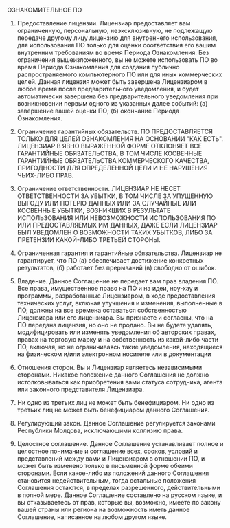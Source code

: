 ОЗНАКОМИТЕЛЬНОЕ ПО

1. Предоставление лицензии.
    Лицензиар предоставляет вам ограниченную, персональную, неэксклюзивную,
    не подлежащую передаче другому лицу лицензию для внутреннего использования,
    для использования ПО только для оценки соответствия его вашим внутренним
    требованиям во время Периода Ознакомления.
    Без ограничения вышеизложенного, вы не можете использовать ПО
    во время Периода Ознакомления для создания публично распространяемого компьютерного ПО
    или для иных коммерческих целей.
    Данная лицензия может быть завершена Лицензиаром в любое время после предварительного уведомления,
    и будет автоматически завершена без предварительного уведомления при возникновении
    первым одного из указанных далее событий:
    (а) завершение вашей оценки ПО; (б) окончание Периода Ознакомления.

2. Ограничение гарантийных обязательств.
    ПО ПРЕДОСТАВЛЯЕТСЯ ТОЛЬКО ДЛЯ ЦЕЛЕЙ ОЗНАКОМЛЕНИЯ НА ОСНОВАНИИ "КАК ЕСТЬ".
    ЛИЦЕНЗИАР В ЯВНО ВЫРАЖЕННОЙ ФОРМЕ ОТКЛОНЯЕТ ВСЕ ГАРАНТИЙНЫЕ ОБЯЗАТЕЛЬСТВА,
    В ТОМ ЧИСЛЕ КОСВЕННЫЕ ГАРАНТИЙНЫЕ ОБЯЗАТЕЛЬСТВА КОММЕРЧЕСКОГО КАЧЕСТВА,
     ПРИГОДНОСТИ ДЛЯ ОПРЕДЕЛЕННОЙ ЦЕЛИ И НЕ НАРУШЕНИЯ ЧЬИХ-ЛИБО ПРАВ.

3. Ограничение ответственности.
    ЛИЦЕНЗИАР НЕ НЕСЕТ ОТВЕТСТВЕННОСТИ ЗА УБЫТКИ, В ТОМ ЧИСЛЕ ЗА УПУЩЕННУЮ
    ВЫГОДУ ИЛИ ПОТЕРЮ ДАННЫХ ИЛИ ЗА СЛУЧАЙНЫЕ ИЛИ КОСВЕННЫЕ УБЫТКИ,
    ВОЗНИКШИХ В РЕЗУЛЬТАТЕ ИСПОЛЬЗОВАНИЯ ИЛИ НЕВОЗМОЖНОСТИ ИСПОЛЬЗОВАНИЯ
    ПО ИЛИ ПРЕДОСТАВЛЯЕМЫХ ИМ ДАННЫХ, ДАЖЕ ЕСЛИ ЛИЦЕНЗИАР БЫЛ УВЕДОМЛЕН
    О ВОЗМОЖНОСТИ ТАКИХ УБЫТКОВ, ЛИБО ЗА ПРЕТЕНЗИИ КАКОЙ-ЛИБО ТРЕТЬЕЙ СТОРОНЫ.

4. Ограниченная гарантия и гарантийные обязательства.
    Лицензиар не гарантирует, что ПО
    (а) обеспечивает достижение конкретных результатов,
    (б) работает без прерываний
    (в) свободно от ошибок.

5. Владение.
    Данное Соглашение не передает вам прав владения ПО.
    Все права, имущественное право на ПО и на идеи, ноу-хау и программы, разработанные Лицензиаром,
    в ходе предоставления технических услуг, включая улучшения и изменения,
    выполненные в ПО, должны на все времена оставаться собственностью
    Лицензиара или его лицензиара. Вы признаете и согласны,
    что на ПО передана лицензия, но оно не продано.
    Вы не будете удалять, модифицировать или изменять
    уведомления об авторских правах, правах на торговую марку и на
    собственность из какой-либо части ПО, включая, но не ограничиваясь
    такие уведомления, находящиеся на физическом и/или
    электронном носителе или в документации


6. Отношения сторон.
    Вы и Лицензиар являетесь независимыми сторонами.
    Никакое положение данного Соглашения не должно истолковываться как
    приобретения вами статуса сотрудника, агента или законного представителя Лицензиара.

7. Ни одно из третьих лиц не может быть бенефициаром.
    Ни одно из третьих лиц не может быть бенефициаром данного Соглашения.

8. Регулирующий закон.
    Данное Соглашение регулируется законами Республики Молдова,
    исключающими коллизию права.

9. Целостное соглашение.
    Данное Соглашение устанавливает полное и целостное понимание и соглашение всех,
    сроков, условий и представлений между вами и Лицензиаром в отношении ПО,
     и может быть изменено только в письменной форме обеими сторонами.
    Если какое-либо из положений данного Соглашения становится недействительным,
    тогда остальные положения Соглашения остаются, в пределах разрешенного,
    действительными в полной мере.
    Данное Соглашение составлено на русском языке, и вы отказываетесь от прав,
    которые вы, возможно, имеете по закону вашей страны или региона на возможность
    иметь данное Соглашение, написанное на любом другом языке.

